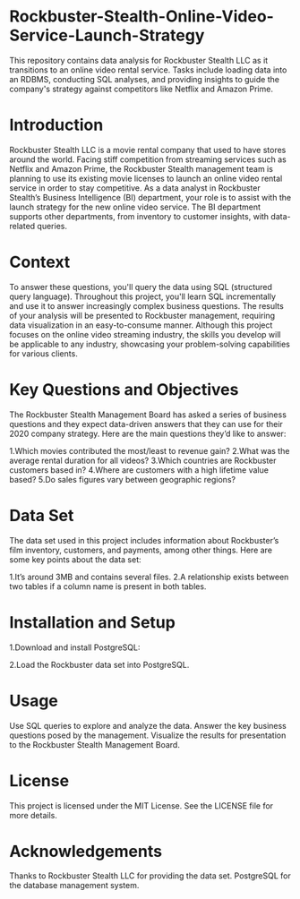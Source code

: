 # Rockbuster-Stealth-Online-Video-Service-Launch-Strategy
This repository contains data analysis for Rockbuster Stealth LLC as it transitions to an online video rental service. Tasks include loading data into an RDBMS, conducting SQL analyses, and providing insights to guide the company's strategy against competitors like Netflix and Amazon Prime.
# Introduction
Rockbuster Stealth LLC is a movie rental company that used to have stores around the world. Facing stiff competition from streaming services such as Netflix and Amazon Prime, the Rockbuster Stealth management team is planning to use its existing movie licenses to launch an online video rental service in order to stay competitive.
As a data analyst in Rockbuster Stealth’s Business Intelligence (BI) department, your role is to assist with the launch strategy for the new online video service. The BI department supports other departments, from inventory to customer insights, with data-related queries.
# Context
To answer these questions, you'll query the data using SQL (structured query language). Throughout this project, you'll learn SQL incrementally and use it to answer increasingly complex business questions. The results of your analysis will be presented to Rockbuster management, requiring data visualization in an easy-to-consume manner. Although this project focuses on the online video streaming industry, the skills you develop will be applicable to any industry, showcasing your problem-solving capabilities for various clients.
# Key Questions and Objectives
The Rockbuster Stealth Management Board has asked a series of business questions and they expect data-driven answers that they can use for their 2020 company strategy. Here are the main questions they’d like to answer:

1.Which movies contributed the most/least to revenue gain?
2.What was the average rental duration for all videos?
3.Which countries are Rockbuster customers based in?
4.Where are customers with a high lifetime value based?
5.Do sales figures vary between geographic regions?

# Data Set
The data set used in this project includes information about Rockbuster’s film inventory, customers, and payments, among other things. Here are some key points about the data set:

1.It’s around 3MB and contains several files.
2.A relationship exists between two tables if a column name is present in both tables.
# Installation and Setup
1.Download and install PostgreSQL:

2.Load the Rockbuster data set into PostgreSQL.

# Usage
Use SQL queries to explore and analyze the data.
Answer the key business questions posed by the management.
Visualize the results for presentation to the Rockbuster Stealth Management Board.
# License
This project is licensed under the MIT License. See the LICENSE file for more details.

# Acknowledgements
Thanks to
Rockbuster Stealth LLC for providing the data set.
PostgreSQL for the database management system.
